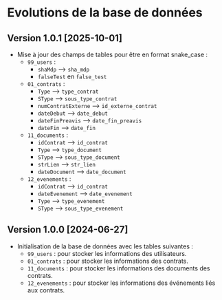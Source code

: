# Evolutions de la base de données

## Version 1.0.1 [2025-10-01]

- Mise à jour des champs de tables pour être en format snake_case :
  - `99_users` :
    - `shaMdp` --> `sha_mdp`
    - `falseTest` en `false_test`
  - `01_contrats` :
    - `Type` --> `type_contrat`
    - `SType` --> `sous_type_contrat`
    - `numContratExterne` --> `id_externe_contrat`
    - `dateDebut` --> `date_debut`
    - `dateFinPreavis` --> `date_fin_preavis`
    - `dateFin` --> `date_fin`
  - `11_documents` :
    - `idContrat` --> `id_contrat`
    - `Type` --> `type_document`
    - `SType` --> `sous_type_document`
    - `strLien` --> `str_lien`
    - `dateDocument` --> `date_document`
  - `12_evenements` :
    - `idContrat` --> `id_contrat`
    - `dateEvenement` --> `date_evenement`
    - `Type` --> `type_evenement`
    - `SType` --> `sous_type_evenement`

## Version 1.0.0 [2024-06-27]

- Initialisation de la base de données avec les tables suivantes :
  - `99_users` : pour stocker les informations des utilisateurs.
  - `01_contrats` : pour stocker les informations des contrats.
  - `11_documents` : pour stocker les informations des documents des contrats.
  - `12_evenements` : pour stocker les informations des événements liés aux contrats.
